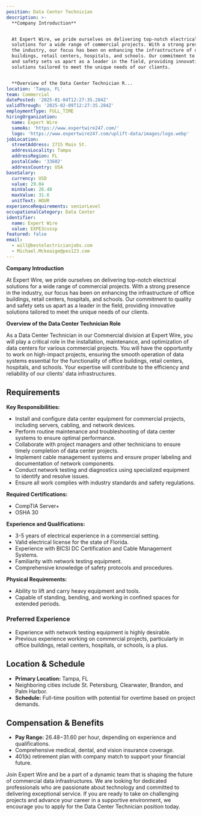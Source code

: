 ```yaml
---
position: Data Center Technician
description: >-
  **Company Introduction**


  At Expert Wire, we pride ourselves on delivering top-notch electrical
  solutions for a wide range of commercial projects. With a strong presence in
  the industry, our focus has been on enhancing the infrastructure of office
  buildings, retail centers, hospitals, and schools. Our commitment to quality
  and safety sets us apart as a leader in the field, providing innovative
  solutions tailored to meet the unique needs of our clients.


  **Overview of the Data Center Technician R...
location: 'Tampa, FL'
team: Commercial
datePosted: '2025-01-04T12:27:35.284Z'
validThrough: '2025-02-09T12:27:35.284Z'
employmentType: FULL_TIME
hiringOrganization:
  name: Expert Wire
  sameAs: 'https://www.expertwire247.com/'
  logo: 'https://www.expertwire247.com/uplift-data/images/logo.webp'
jobLocation:
  streetAddress: 2715 Main St.
  addressLocality: Tampa
  addressRegion: FL
  postalCode: '33602'
  addressCountry: USA
baseSalary:
  currency: USD
  value: 29.04
  minValue: 26.48
  maxValue: 31.6
  unitText: HOUR
experienceRequirements: seniorLevel
occupationalCategory: Data Center
identifier:
  name: Expert Wire
  value: EXPE3cvssp
featured: false
email:
  - will@bestelectricianjobs.com
  - Michael.Mckeaige@pes123.com
---
```




**Company Introduction**

At Expert Wire, we pride ourselves on delivering top-notch electrical solutions for a wide range of commercial projects. With a strong presence in the industry, our focus has been on enhancing the infrastructure of office buildings, retail centers, hospitals, and schools. Our commitment to quality and safety sets us apart as a leader in the field, providing innovative solutions tailored to meet the unique needs of our clients.

**Overview of the Data Center Technician Role**

As a Data Center Technician in our Commercial division at Expert Wire, you will play a critical role in the installation, maintenance, and optimization of data centers for various commercial projects. You will have the opportunity to work on high-impact projects, ensuring the smooth operation of data systems essential for the functionality of office buildings, retail centers, hospitals, and schools. Your expertise will contribute to the efficiency and reliability of our clients' data infrastructures.

## Requirements

**Key Responsibilities:**
- Install and configure data center equipment for commercial projects, including servers, cabling, and network devices.
- Perform routine maintenance and troubleshooting of data center systems to ensure optimal performance.
- Collaborate with project managers and other technicians to ensure timely completion of data center projects.
- Implement cable management systems and ensure proper labeling and documentation of network components.
- Conduct network testing and diagnostics using specialized equipment to identify and resolve issues.
- Ensure all work complies with industry standards and safety regulations.

**Required Certifications:**
- CompTIA Server+
- OSHA 30

**Experience and Qualifications:**
- 3-5 years of electrical experience in a commercial setting.
- Valid electrical license for the state of Florida.
- Experience with BICSI DC Certification and Cable Management Systems.
- Familiarity with network testing equipment.
- Comprehensive knowledge of safety protocols and procedures.

**Physical Requirements:**
- Ability to lift and carry heavy equipment and tools.
- Capable of standing, bending, and working in confined spaces for extended periods.

### Preferred Experience

- Experience with network testing equipment is highly desirable.
- Previous experience working on commercial projects, particularly in office buildings, retail centers, hospitals, or schools, is a plus.

## Location & Schedule

- **Primary Location:** Tampa, FL
- Neighboring cities include St. Petersburg, Clearwater, Brandon, and Palm Harbor.
- **Schedule:** Full-time position with potential for overtime based on project demands.

## Compensation & Benefits

- **Pay Range:** $26.48-$31.60 per hour, depending on experience and qualifications.
- Comprehensive medical, dental, and vision insurance coverage.
- 401(k) retirement plan with company match to support your financial future.

Join Expert Wire and be a part of a dynamic team that is shaping the future of commercial data infrastructures. We are looking for dedicated professionals who are passionate about technology and committed to delivering exceptional service. If you are ready to take on challenging projects and advance your career in a supportive environment, we encourage you to apply for the Data Center Technician position today.
